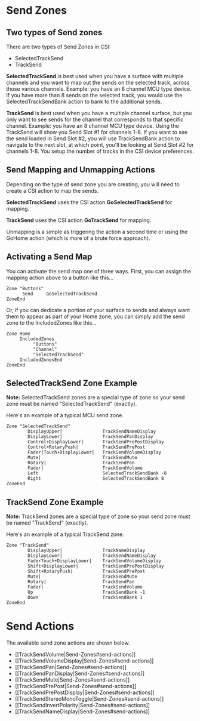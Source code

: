 # Send Zones

## Two types of Send zones
There are two types of Send Zones in CSI:

* SelectedTrackSend 
* TrackSend

**SelectedTrackSend** is best used when you have a surface with multiple channels and you want to map out the sends on the selected track, across those various channels. Example: you have an 8 channel MCU type device. If you have more than 8 sends on the selected track, you would use the SelectedTrackSendBank action to bank to the additional sends. 

**TrackSend** is best used when you have a multiple channel surface, but you only want to see sends for the channel that corresponds to that specific channel. Example: you have an 8 channel MCU type device. Using the TrackSend will show you Send Slot #1 for channels 1-8. If you want to see the send loaded in Send Slot #2, you will use TrackSendBank action to navigate to the next slot, at which point, you'll be looking at Send Slot #2 for channels 1-8. You setup the number of tracks in the CSI device preferences.


## Send Mapping and Unmapping Actions
Depending on the type of send zone you are creating, you will need to create a CSI action to map the sends. 

**SelectedTrackSend** uses the CSI action **GoSelectedTrackSend** for mapping. 

**TrackSend** uses the CSI action **GoTrackSend** for mapping.

Unmapping is a simple as triggering the action a second time or using the GoHome action (which is more of a brute force approach). 

## Activating a Send Map
You can activate the send map one of three ways. First, you can assign the mapping action above to a button like this...
```
Zone "Buttons"
      Send     GoSelectedTrackSend
ZoneEnd
```

Or, if you can dedicate a portion of your surface to sends and always want them to appear as part of your Home zone, you can simply add the send zone to the IncludedZones like this...
```
Zone Home
     IncludedZones
          "Buttons"
          "Channel"
          "SelectedTrackSend"
     IncludedZonesEnd
ZoneEnd
```

## SelectedTrackSend Zone Example
**Note:** SelectedTrackSend zones are a special type of zone so your send zone must be named "SelectedTrackSend" (exactly).

Here's an example of a typical MCU send zone.
```
Zone "SelectedTrackSend"
        DisplayUpper|               TrackSendNameDisplay
        DisplayLower|               TrackSendPanDisplay
        Control+DisplayLower|       TrackSendPrePostDisplay
        Control+RotaryPush|         TrackSendPrePost
        Fader|Touch+DisplayLower|   TrackSendVolumeDisplay
        Mute|                       TrackSendMute
        Rotary|                     TrackSendPan        
        Fader|                      TrackSendVolume
        Left                        SelectedTrackSendBank -8
        Right                       SelectedTrackSendBank 8
ZoneEnd
```

## TrackSend Zone Example
**Note:** TrackSend zones are a special type of zone so your send zone must be named "TrackSend" (exactly).

Here's an example of a typical TrackSend zone.
```
Zone "TrackSend"
        DisplayUpper|               TrackNameDisplay
        DisplayLower|               TrackSendNameDisplay
        FaderTouch+DisplayLower|    TrackSendVolumeDisplay
        Shift+DisplayLower|         TrackSendPrePostDisplay
        Shift+RotaryPush|           TrackSendPrePost
        Mute|                       TrackSendMute
        Rotary|                     TrackSendPan
        Fader|                      TrackSendVolume
        Up                          TrackSendBank -1
        Down                        TrackSendBank 1
ZoneEnd
```

# Send Actions
The available send zone actions are shown below.

* [[TrackSendVolume|Send-Zones#send-actions]]
* [[TrackSendVolumeDisplay|Send-Zones#send-actions]]
* [[TrackSendPan|Send-Zones#send-actions]]
* [[TrackSendPanDisplay|Send-Zones#send-actions]]
* [[TrackSendMute|Send-Zones#send-actions]]
* [[TrackSendPrePost|Send-Zones#send-actions]]
* [[TrackSendPrePostDisplay|Send-Zones#send-actions]]
* [[TrackSendStereoMonoToggle|Send-Zones#send-actions]]
* [[TrackSendInvertPolarity|Send-Zones#send-actions]]
* [[TrackSendNameDisplay|Send-Zones#send-actions]]